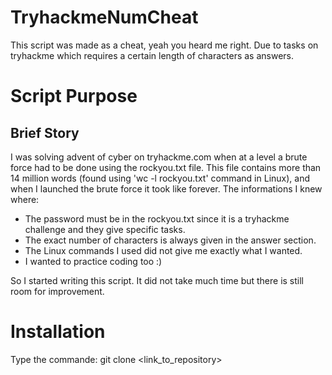 # TryhackmeNumCheat
This script was made as a cheat, yeah you heard me right. Due to tasks on tryhackme which requires a certain length of characters as answers.

# Script Purpose
## Brief Story
  I was solving advent of cyber on tryhackme.com when at a level a brute force had to be done using the rockyou.txt file. This file contains more than 14 million words (found using 'wc -l rockyou.txt' command in Linux), and when I launched the brute force it took like forever. The informations I knew where:
 - The password must be in the rockyou.txt since it is a tryhackme challenge and they give specific tasks.
 - The exact number of characters is always given in the answer section.
 - The Linux commands I used did not give me exactly what I wanted.
 - I wanted to practice coding too :)
  
  So I started writing this script. It did not take much time but there is still room for improvement.
  
# Installation

Type the commande:   git clone <link_to_repository>
